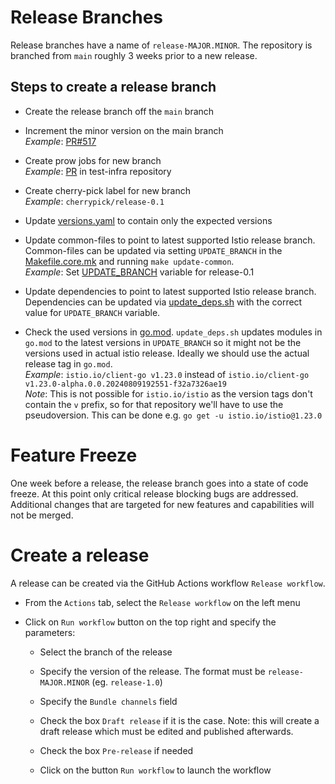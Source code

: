 # Release Branches

Release branches have a name of `release-MAJOR.MINOR`. The repository is branched from `main` roughly 3
weeks prior to a new release.  

## Steps to create a release branch

- Create the release branch off the `main` branch  

- Increment the minor version on the main branch  
  _Example_: [PR#517](https://github.com/istio-ecosystem/sail-operator/pull/517)

- Create prow jobs for new branch  
  _Example_: [PR](https://github.com/istio/test-infra/pull/5399) in test-infra repository  

- Create cherry-pick label for new branch  
  _Example_: `cherrypick/release-0.1`  

- Update [versions.yaml](versions.yaml) to contain only the expected versions  

- Update common-files to point to latest supported Istio release branch. 
  Common-files can be updated via setting `UPDATE_BRANCH` in the [Makefile.core.mk](Makefile.core.mk) and running `make update-common`.  
  _Example_: Set [UPDATE_BRANCH](https://github.com/istio-ecosystem/sail-operator/blob/release-0.1/Makefile.core.mk#L22) variable for release-0.1  

- Update dependencies to point to latest supported Istio release branch. 
  Dependencies can be updated via [update_deps.sh](tools/update_deps.sh) with the correct value for `UPDATE_BRANCH` variable.  

- Check the used versions in [go.mod](go.mod). `update_deps.sh` updates modules in `go.mod` to the latest versions in `UPDATE_BRANCH` 
  so it might not be the versions used in actual istio release.
  Ideally we should use the actual release tag in `go.mod`.  
  _Example_: `istio.io/client-go v1.23.0` instead of `istio.io/client-go v1.23.0-alpha.0.0.20240809192551-f32a7326ae19`  
  _Note_: This is not possible for `istio.io/istio` as the version tags don't contain the `v` prefix, so for that repository we'll have to use the pseudoversion. This can be done e.g. `go get -u istio.io/istio@1.23.0`  

# Feature Freeze

One week before a release, the release branch goes into a state of code freeze. At this point only critical release
blocking bugs are addressed. Additional changes that are targeted for new features and capabilities will not be merged.

# Create a release

A release can be created via the GitHub Actions workflow `Release workflow`.  

- From the `Actions` tab, select the `Release workflow` on the left menu  

- Click on `Run workflow` button on the top right and specify the parameters:  

  - Select the branch of the release  

  - Specify the version of the release. The format must be `release-MAJOR.MINOR` (eg. `release-1.0`)  

  - Specify the `Bundle channels` field  

  - Check the box `Draft release` if it is the case. Note: this will create a draft release which must be edited and published afterwards.   
  
  - Check the box `Pre-release` if needed  

  - Click on the button `Run workflow` to launch the workflow  